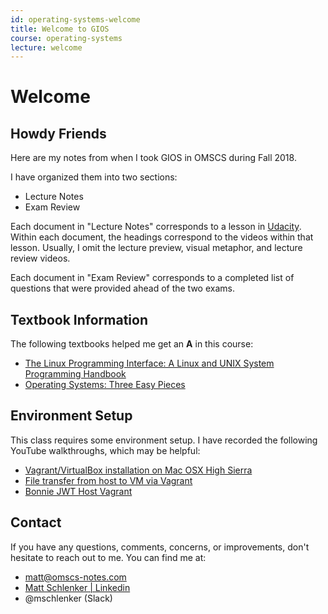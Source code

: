 ```yaml
---
id: operating-systems-welcome
title: Welcome to GIOS
course: operating-systems
lecture: welcome
---
```


# Welcome

## Howdy Friends

Here are my notes from when I took GIOS in OMSCS during Fall 2018.

I have organized them into two sections:

* Lecture Notes
* Exam Review

Each document in "Lecture Notes" corresponds to a lesson in [Udacity](https://classroom.udacity.com/courses/ud923). Within each document, the headings correspond to the videos within that lesson. Usually, I omit the lecture preview, visual metaphor, and lecture review videos.

Each document in "Exam Review" corresponds to a completed list of questions that were provided ahead of the two exams.

## Textbook Information

The following textbooks helped me get an **A** in this course:
- [The Linux Programming Interface: A Linux and UNIX System Programming Handbook](https://amzn.to/2Wgn8Pg)
- [Operating Systems: Three Easy Pieces](https://amzn.to/35NiXh6)
  
## Environment Setup

This class requires some environment setup. I have recorded the following YouTube walkthroughs, which may be helpful:

- [Vagrant/VirtualBox installation on Mac OSX High Sierra](https://www.youtube.com/watch?v=m21YykIAPCA)
- [File transfer from host to VM via Vagrant](https://www.youtube.com/watch?v=qDodZdtoK40)
- [Bonnie JWT Host Vagrant](https://www.youtube.com/watch?v=CZ-fX2G5c0c)

## Contact

If you have any questions, comments, concerns, or improvements, don't hesitate to reach out to me. You can find me at:

* [matt@omscs-notes.com](mailto:matt@omscs-notes.com)
* [Matt Schlenker \| Linkedin](https://www.linkedin.com/in/matt-schlenker-3457b047/)
* @mschlenker \(Slack\)
